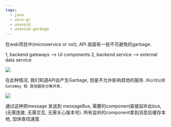 ```yaml
---
tags:
  - java
  - zero-gc
  - unavoid
  - unaviod-garbage
---
```

在web项目中(microservice or not),  API 层面有一些不可避免的garbage.

1, backend gateways --> UI components
2, backend service  --> external data service

![](./images/API.excalidraw)


在此种情况, 我们知道API会产生Garbage, 但是不允许影响其他的服务.  `所以可以把GateWay 和 其他服务分离开来.`

![](./images/services.excalidraw)

通过这种把message 发送到 messageBus, 需要的component直接监听此bus,(无需连接, 无需交互, 无需关心版本号). 所有监听的component拿到消息后缓存本地, 加快查找速度.


